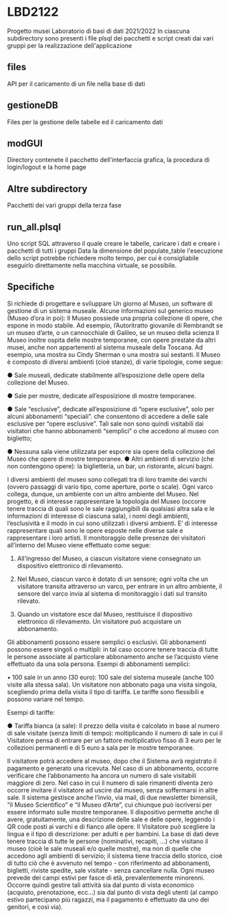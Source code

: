 # LBD2122
Progetto musei Laboratorio di basi di dati 2021/2022
In ciascuna subdirectory sono presenti i file plsql dei pacchetti e script creati dai vari gruppi
per la realizzazione dell'applicazione
## files
API per il caricamento di un file nella base di dati
## gestioneDB
Files per la gestione delle tabelle ed il caricamento dati
## modGUI
Directory contenete il pacchetto dell'interfaccia grafica, la procedura di login/logout e la home page
## Altre subdirectory
Pacchetti dei vari gruppi della terza fase
## run_all.plsql
Uno script SQL attraverso il quale creare le tabelle, caricare i dati e creare i pacchetti di tutti i gruppi
Data la dimensione del populate_table l'esecuzione dello script potrebbe richiedere molto tempo, per cui è 
consigliabile eseguirlo direttamente nella macchina virtuale, se possibile.

<h2>Specifiche</h2>
Si richiede di progettare e sviluppare Un giorno al Museo, un software di gestione di un sistema
museale.
Alcune informazioni sul generico museo (Museo d’ora in poi):
Il Museo possiede una propria collezione di opere, che espone in modo stabile. Ad esempio,
l’Autoritratto giovanile di Rembrandt se un museo d’arte, o un cannocchiale di Galileo, se un museo
della scienza
Il Museo inoltre ospita delle mostre temporanee, con opere prestate da altri musei, anche non
appartenenti al sistema museale della Toscana. Ad esempio, una mostra su Cindy Sherman o una
mostra sui sestanti.
Il Museo è composto di diversi ambienti (cioè stanze), di varie tipologie, come segue:

● Sale museali, dedicate stabilmente all’esposizione delle opere della collezione del Museo.

● Sale per mostre, dedicate all’esposizione di mostre temporanee.

● Sale “esclusive”, dedicate all’esposizione di “opere esclusive”, solo per alcuni abbonamenti
“speciali”. che consentono di accedere a delle sale esclusive per “opere esclusive”. Tali sale
non sono quindi visitabili dai visitatori che hanno abbonamenti “semplici” o che accedono al
museo con biglietto;

● Nessuna sala viene utilizzata per esporre sia opere della collezione del Museo che opere di
mostre temporanee.
● Altri ambienti di servizio (che non contengono opere): la biglietteria, un bar, un ristorante,
alcuni bagni.

I diversi ambienti del museo sono collegati tra di loro tramite dei varchi (ovvero passaggi di vario
tipo, come aperture, porte o scale). Ogni varco collega, dunque, un ambiente con un altro ambiente
del Museo.
Nel progetto, è di interesse rappresentare la topologia del Museo (occorre tenere traccia di quali sono
le sale raggiungibili da qualsiasi altra sala e le informazioni di interesse di ciascuna sala), i nomi degli
ambienti, l’esclusività e il modo in cui sono utilizzati i diversi ambienti.
E’ di interesse rappresentare quali sono le opere esposte nelle diverse sale e rappresentare i loro artisti.
Il monitoraggio delle presenze dei visitatori all’interno del Museo viene effettuato come segue:

1. All’ingresso del Museo, a ciascun visitatore viene consegnato un dispositivo elettronico di
rilevamento.

2. Nel Museo, ciascun varco è dotato di un sensore; ogni volta che un visitatore transita
attraverso un varco, per entrare in un altro ambiente, il sensore del varco invia al sistema di
monitoraggio i dati sul transito rilevato.

3. Quando un visitatore esce dal Museo, restituisce il dispositivo elettronico di rilevamento.
Un visitatore può acquistare un abbonamento.

Gli abbonamenti possono essere semplici o esclusivi.
Gli abbonamenti possono essere singoli o multipli: in tal caso occorre tenere traccia di tutte le persone
associate al particolare abbonamento anche se l’acquisto viene effettuato da una sola persona.
Esempi di abbonamenti semplici:

• 100 sale in un anno (30 euro): 100 sale del sistema museale (anche 100 visite alla stessa sala).
Un visitatore non abbonato paga una visita singola, scegliendo prima della visita il tipo di tariffa.
Le tariffe sono flessibili e possono variare nel tempo.

Esempi di tariffe:

● Tariffa bianca (a sale): Il prezzo della visita è calcolato in base al numero di sale visitate (senza
limiti di tempo): moltiplicando il numero di sale in cui il Visitatore pensa di entrare per un
fattore moltiplicativo fisso di 3 euro per le collezioni permanenti e di 5 euro a sala per le
mostre temporanee.

Il visitatore potrà accedere al museo, dopo che il Sistema avrà registrato il pagamento e generato una
ricevuta.
Nel caso di un abbonamento, occorre verificare che l’abbonamento ha ancora un numero di sale
visitabili maggiore di zero. Nel caso in cui il numero di sale rimanenti diventa zero occorre invitare
il visitatore ad uscire dal museo, senza soffermarsi in altre sale.
Il sistema gestisce anche l’invio, via mail, di due newsletter bimensili, “il Museo Scientifico” e “il
Museo d’Arte”, cui chiunque può iscriversi per essere informato sulle mostre temporanee.
Il dispositivo permette anche di avere, gratuitamente, una descrizione delle sale e delle opere,
leggendo i QR code posti ai varchi e di fianco alle opere. Il Visitatore può scegliere la lingua e il tipo
di descrizione: per adulti e per bambini.
La base di dati deve tenere traccia di tutte le persone (nominativi, recapiti, ...) che visitano il museo
(cioè le sale museali e/o quelle mostre), ma non di quelle che accedono agli ambienti di servizio; il sistema tiene traccia dello storico, cioè di tutto ciò che è avvenuto nel tempo - con riferimento ad abbonamenti, biglietti, riviste spedite, sale visitate - senza cancellare nulla.
Ogni museo prevede dei campi estivi per fasce di età, prevalentemente minorenni.
Occorre quindi gestire tali attività sia dal punto di vista economico (acquisto, prenotazione, ecc…)
sia dal punto di vista degli utenti (al campo estivo partecipano più ragazzi, ma il pagamento è
effettuato da uno dei genitori, e così via).



